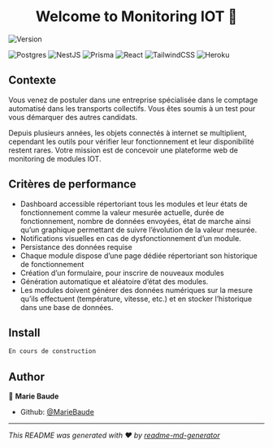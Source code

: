 <h1 align="center">Welcome to Monitoring IOT 👋</h1>
<p>
  <img alt="Version" src="https://img.shields.io/badge/version-0.1.0-blue.svg?cacheSeconds=2592000" />
</p>

![Postgres](https://img.shields.io/badge/postgres-%23316192.svg?style=for-the-badge&logo=postgresql&logoColor=white) ![NestJS](https://img.shields.io/badge/nestjs-%23E0234E.svg?style=for-the-badge&logo=nestjs&logoColor=white) ![Prisma](https://img.shields.io/badge/Prisma-3982CE?style=for-the-badge&logo=Prisma&logoColor=white) ![React](https://img.shields.io/badge/react-%2320232a.svg?style=for-the-badge&logo=react&logoColor=%2361DAFB) ![TailwindCSS](https://img.shields.io/badge/tailwindcss-%2338B2AC.svg?style=for-the-badge&logo=tailwind-css&logoColor=white) ![Heroku](https://img.shields.io/badge/heroku-%23430098.svg?style=for-the-badge&logo=heroku&logoColor=white)

## Contexte
Vous venez de postuler dans une entreprise spécialisée dans le comptage automatisé dans les transports collectifs. Vous êtes soumis à un test pour vous démarquer des autres candidats.

Depuis plusieurs années, les objets connectés à internet se multiplient, cependant les outils pour vérifier leur fonctionnement et leur disponibilité restent rares. Votre mission est de concevoir une plateforme web de monitoring de modules IOT.

## Critères de performance
- Dashboard accessible répertoriant tous les modules et leur états de fonctionnement comme la valeur mesurée actuelle, durée de fonctionnement, nombre de données envoyées, état de marche ainsi qu’un graphique permettant de suivre l’évolution de la valeur mesurée.
- Notifications visuelles en cas de dysfonctionnement d’un module.
- Persistance des données requise
- Chaque module dispose d’une page dédiée répertoriant son historique de fonctionnement
- Création d’un formulaire, pour inscrire de nouveaux modules
- Génération automatique et aléatoire d’état des modules.
- Les modules doivent générer des données numériques sur la mesure qu’ils effectuent (température, vitesse, etc.) et en stocker l’historique dans une base de données.

## Install

```sh
En cours de construction
```

## Author

👤 **Marie Baude**
* Github: [@MarieBaude](https://github.com/MarieBaude)


***
_This README was generated with ❤️ by [readme-md-generator](https://github.com/kefranabg/readme-md-generator)_
